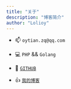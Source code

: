 ```yaml
---
title: "关于"
description: "博客简介"
author: "Lolioy"
---
```


<!--more-->

- 📫 `oytian.zq@qq.com`

- 💻 `PHP` && `Golang`

- 👏 [`GITHUB`](https://github.com/Lolioy/)

- 👍 [`我的博客`](http://www.lolioy.top)
